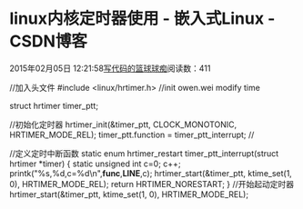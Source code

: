 
# linux内核定时器使用 - 嵌入式Linux - CSDN博客

2015年02月05日 12:21:58[写代码的篮球球痴](https://me.csdn.net/weiqifa0)阅读数：411



//加入头文件
\#include <linux/hrtimer.h>
//init owen.wei modify time

struct hrtimer timer_ptt;

//初始化定时器
hrtimer_init(&timer_ptt, CLOCK_MONOTONIC, HRTIMER_MODE_REL);
timer_ptt.function = timer_ptt_interrupt;
//

//定义定时中断函数
static enum hrtimer_restart timer_ptt_interrupt(struct hrtimer *timer)
{
static unsigned int c=0;
c++;
printk("%s,%d,c=%d\n",__func__,__LINE__,c);
hrtimer_start(&timer_ptt, ktime_set(1, 0), HRTIMER_MODE_REL);
return HRTIMER_NORESTART;
}
//开始起动定时器
hrtimer_start(&timer_ptt, ktime_set(1, 0), HRTIMER_MODE_REL);




